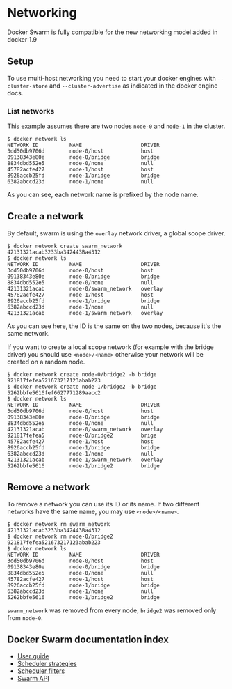 <!--[metadata]>
+++
title = "Docker Swarm Networking"
description = "Swarm Networking"
keywords = ["docker, swarm, clustering,  networking"]
[menu.swarm]
parent="smn_workw_swarm"
weight=4
+++
<![end-metadata]-->

# Networking

Docker Swarm is fully compatible for the new networking model added in docker 1.9

## Setup

To use multi-host networking you need to start your docker engines with
`--cluster-store` and `--cluster-advertise` as indicated in the docker
engine docs.

### List networks

This example assumes there are two nodes `node-0` and `node-1` in the cluster.

    $ docker network ls
    NETWORK ID          NAME                   DRIVER
    3dd50db9706d        node-0/host            host
    09138343e80e        node-0/bridge          bridge
    8834dbd552e5        node-0/none            null
    45782acfe427        node-1/host            host
    8926accb25fd        node-1/bridge          bridge
    6382abccd23d        node-1/none            null

As you can see, each network name is prefixed by the node name.

## Create a network

By default, swarm is using the `overlay` network driver, a global
scope driver.

    $ docker network create swarm_network
    42131321acab3233ba342443Ba4312
    $ docker network ls
    NETWORK ID          NAME                   DRIVER
    3dd50db9706d        node-0/host            host
    09138343e80e        node-0/bridge          bridge
    8834dbd552e5        node-0/none            null
    42131321acab        node-0/swarm_network   overlay
    45782acfe427        node-1/host            host
    8926accb25fd        node-1/bridge          bridge
    6382abccd23d        node-1/none            null
    42131321acab        node-1/swarm_network   overlay

As you can see here, the ID is the same on the two nodes, because it's the same
network.

If you want to create a local scope network (for example with the bridge
driver) you should use `<node>/<name>` otherwise your network will be created on a
random node.

    $ docker network create node-0/bridge2 -b bridge
    921817fefea521673217123abab223
    $ docker network create node-1/bridge2 -b bridge
    5262bbfe5616fef6627771289aacc2
    $ docker network ls
    NETWORK ID          NAME                   DRIVER
    3dd50db9706d        node-0/host            host
    09138343e80e        node-0/bridge          bridge
    8834dbd552e5        node-0/none            null
    42131321acab        node-0/swarm_network   overlay
    921817fefea5        node-0/bridge2         brige
    45782acfe427        node-1/host            host
    8926accb25fd        node-1/bridge          bridge
    6382abccd23d        node-1/none            null
    42131321acab        node-1/swarm_network   overlay
    5262bbfe5616        node-1/bridge2         bridge

## Remove a network

To remove a network you can use its ID or its name.
If two different networks have the same name, you may use `<node>/<name>`.

    $ docker network rm swarm_network
    42131321acab3233ba342443Ba4312
    $ docker network rm node-0/bridge2
    921817fefea521673217123abab223
    $ docker network ls
    NETWORK ID          NAME                   DRIVER
    3dd50db9706d        node-0/host            host
    09138343e80e        node-0/bridge          bridge
    8834dbd552e5        node-0/none            null
    45782acfe427        node-1/host            host
    8926accb25fd        node-1/bridge          bridge
    6382abccd23d        node-1/none            null
    5262bbfe5616        node-1/bridge2         bridge
    
`swarm_network` was removed from every node, `bridge2` was removed only
from `node-0`.

## Docker Swarm documentation index

- [User guide](index.md)
- [Scheduler strategies](scheduler/strategy.md)
- [Scheduler filters](scheduler/filter.md)
- [Swarm API](api/swarm-api.md)
